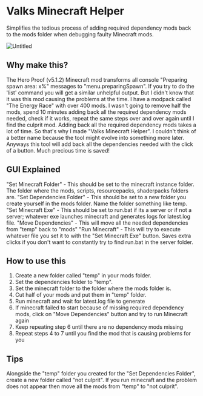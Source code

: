 # Valks Minecraft Helper
Simplifies the tedious process of adding required dependency mods back to the mods folder when debugging faulty Minecraft mods.

![Untitled](https://github.com/Valks-Minecraft-Plugins/ValksMinecraftHelper/assets/6277739/e62f3eee-6085-49f2-bd3e-cdce914b0b38)

## Why make this?
The Hero Proof (v5.1.2) Minecraft mod transforms all console "Preparing spawn area: x%" messages to "menu.preparingSpawn". If you try to do the 'list' command you will get a similar unhelpful output. But I didn't know that it was this mod causing the problems at the time. I have a modpack called "The Energy Race" with over 400 mods. I wasn't going to remove half the mods, spend 10 minutes adding back all the required dependency mods needed, check if it works, repeat the same steps over and over again until I find  the culprit mod. Adding back all the required dependency mods takes a lot of time. So that's why I made "Valks Minecraft Helper". I couldn't think of a better name because the tool might evolve into something more later. Anyways this tool will add back all the dependencies needed with the click of a button. Much precious time is saved!

## GUI Explained
"Set Minecraft Folder" - This should be set to the minecraft instance folder. The folder where the mods, scripts, resourcepacks, shaderpacks folders are.
"Set Dependencies Folder" - This should be set to a new folder you create yourself in the mods folder. Name the folder something like temp.
"Set Minecraft Exe" - This should be set to run.bat if its a server or if not a server; whatever exe launches minecraft and generates logs for latest.log file.
"Move Dependencies" - This will move all the needed dependencies from "temp" back to "mods"
"Run Minecraft" - This will try to execute whatever file you set it to with the "Set Minecraft Exe" button. Saves extra clicks if you don't want to constantly try to find run.bat in the server folder.

## How to use this
1. Create a new folder called "temp" in your mods folder.
2. Set the dependencies folder to "temp".
3. Set the minecraft folder to the folder where the mods folder is.
4. Cut half of your mods and put them in "temp" folder.
5. Run minecraft and wait for latest.log file to generate
6. If minecraft failed to start because of missing required dependency mods, click on "Move Dependencies" button and try to run Minecraft again
7. Keep repeating step 6 until there are no dependency mods missing
8. Repeat steps 4 to 7 until you find the mod that is causing problems for you

## Tips
Alongside the "temp" folder you created for the "Set Dependencies Folder", create a new folder called "not culprit". If you run minecraft and the problem does not appear then move all the mods from "temp" to "not culprit".
